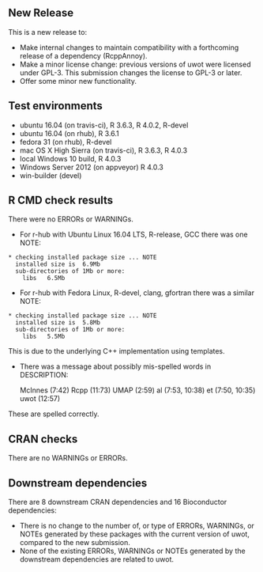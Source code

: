 ## New Release

This is a new release to:

* Make internal changes to maintain compatibility with a forthcoming release of
a dependency (RcppAnnoy).
* Make a minor license change: previous versions of uwot were licensed under
GPL-3. This submission changes the license to GPL-3 or later.
* Offer some minor new functionality.

## Test environments

* ubuntu 16.04 (on travis-ci), R 3.6.3, R 4.0.2, R-devel
* ubuntu 16.04 (on rhub), R 3.6.1
* fedora 31 (on rhub), R-devel
* mac OS X High Sierra (on travis-ci), R 3.6.3, R 4.0.3
* local Windows 10 build, R 4.0.3
* Windows Server 2012 (on appveyor) R 4.0.3
* win-builder (devel)

## R CMD check results

There were no ERRORs or WARNINGs.

* For r-hub with Ubuntu Linux 16.04 LTS, R-release, GCC there was one NOTE:

```
* checking installed package size ... NOTE
  installed size is  6.9Mb
  sub-directories of 1Mb or more:
    libs   6.5Mb
``` 

* For r-hub with Fedora Linux, R-devel, clang, gfortran there was a similar NOTE:

```
* checking installed package size ... NOTE
  installed size is  5.8Mb
  sub-directories of 1Mb or more:
    libs   5.5Mb
```

This is due to the underlying C++ implementation using templates.

* There was a message about possibly mis-spelled words in DESCRIPTION:
  
  McInnes (7:42)
  Rcpp (11:73)
  UMAP (2:59)
  al (7:53, 10:38)
  et (7:50, 10:35)
  uwot (12:57)
     
These are spelled correctly.

## CRAN checks

There are no WARNINGs or ERRORs.

## Downstream dependencies

There are 8 downstream CRAN dependencies and 16 Bioconductor dependencies:

* There is no change to the number of, or type of ERRORs, WARNINGs, or NOTEs
generated by these packages with the current version of uwot, compared to the
new submission.
* None of the existing ERRORs, WARNINGs or NOTEs generated by the downstream
dependencies are related to uwot.
